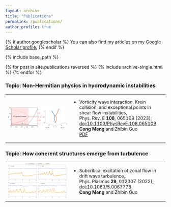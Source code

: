 ```yaml
---
layout: archive
title: "Publications"
permalink: /publications/
author_profile: true
---
```


{% if author.googlescholar %}
  You can also find my articles on <u><a href="{{author.googlescholar}}">my Google Scholar profile</a>.</u>
{% endif %}

{% include base_path %}

{% for post in site.publications reversed %}
  {% include archive-single.html %}
{% endfor %}

### Topic: Non-Hermitian physics in hydrodynamic instabilities
<table>
  <tr>
    <td width="40%"><img src="/images/kh.png" alt="Graphical abstract" width="100%" /></td>
    <td>
      <ul>
        <li font size="20"><span class="papertitle">Vorticity wave interaction, Krein collision, and exceptional points in shear flow instabilities,</span><br/>
        Phys. Rev. E <strong>108</strong>, 065109 (2023); <a href="https://doi.org/10.1103/PhysRevE.108.065109">doi:10.1103/PhysRevE.108.065109</a> <br/>
        <strong>Cong Meng</strong> and Zhibin Guo <br/>
        <a href="http://mengcong11.github.io/files/PhysRevE.108.065109.pdf">PDF</a>
        </li>
      </ul>
    </td>
  </tr>
</table>
          
### Topic: How coherent structures emerge from turbulence
<table>
  <tr>
    <td width="40%"><img src="/images/Fig_5.png" alt="Graphical abstract" width="100%" /></td>
    <td>
      <ul>
        <li font size="20"><span class="papertitle">Subcritical excitation of zonal flow in drift wave turbulence,</span><br/>
        Phys. Plasmas <strong>29</strong>, 012307 (2022); <a href="https://doi.org/10.1063/5.0067778">doi:10.1063/5.0067778</a><br/>
        <strong>Cong Meng</strong> and Zhibin Guo</li>
      </ul>
    </td>
  </tr>
</table>
